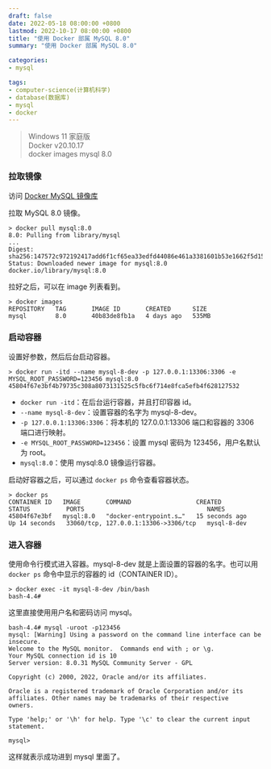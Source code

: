 ```yaml
---
draft: false
date: 2022-05-18 08:00:00 +0800
lastmod: 2022-10-17 08:00:00 +0800
title: "使用 Docker 部属 MySQL 8.0"
summary: "使用 Docker 部属 MySQL 8.0"

categories:
- mysql

tags:
- computer-science(计算机科学)
- database(数据库)
- mysql
- docker
---
```


> Windows 11 家庭版<br/>
> Docker v20.10.17<br/>
> docker images mysql 8.0

### 拉取镜像

访问 [Docker MySQL 镜像库](https://hub.docker.com/_/mysql/tags) 

拉取 MySQL 8.0 镜像。

```shell
> docker pull mysql:8.0
8.0: Pulling from library/mysql
...
Digest: sha256:147572c972192417add6f1cf65ea33edfd44086e461a3381601b53e1662f5d15
Status: Downloaded newer image for mysql:8.0
docker.io/library/mysql:8.0
```

拉好之后，可以在 image 列表看到。

```shell
> docker images
REPOSITORY   TAG       IMAGE ID       CREATED      SIZE
mysql        8.0       40b83de8fb1a   4 days ago   535MB
```

### 启动容器

设置好参数，然后后台启动容器。

```shell
> docker run -itd --name mysql-8-dev -p 127.0.0.1:13306:3306 -e MYSQL_ROOT_PASSWORD=123456 mysql:8.0
45804f67e3bf4b79735c308a8073131525c5fbc6f714e8fca5efb4f628127532
```

- `docker run -itd`：在后台运行容器，并且打印容器 id。
- `--name mysql-8-dev`：设置容器的名字为 mysql-8-dev。
- `-p 127.0.0.1:13306:3306`：将本机的 127.0.0.1:13306 端口和容器的 3306 端口进行映射。
- `-e MYSQL_ROOT_PASSWORD=123456`：设置 mysql 密码为 123456，用户名默认为 root。
- `mysql:8.0`：使用 mysql:8.0 镜像运行容器。

启动好容器之后，可以通过 `docker ps` 命令查看容器状态。
```shell
> docker ps
CONTAINER ID   IMAGE       COMMAND                  CREATED          STATUS          PORTS                                  NAMES
45804f67e3bf   mysql:8.0   "docker-entrypoint.s…"   15 seconds ago   Up 14 seconds   33060/tcp, 127.0.0.1:13306->3306/tcp   mysql-8-dev
```

### 进入容器

使用命令行模式进入容器。mysql-8-dev 就是上面设置的容器的名字。也可以用 `docker ps` 命令中显示的容器的 id（CONTAINER ID）。

```shell
> docker exec -it mysql-8-dev /bin/bash
bash-4.4# 
```

这里直接使用用户名和密码访问 mysql。

```shell
bash-4.4# mysql -uroot -p123456
mysql: [Warning] Using a password on the command line interface can be insecure.
Welcome to the MySQL monitor.  Commands end with ; or \g.
Your MySQL connection id is 10
Server version: 8.0.31 MySQL Community Server - GPL

Copyright (c) 2000, 2022, Oracle and/or its affiliates.

Oracle is a registered trademark of Oracle Corporation and/or its
affiliates. Other names may be trademarks of their respective
owners.

Type 'help;' or '\h' for help. Type '\c' to clear the current input statement.

mysql>
```

这样就表示成功进到 mysql 里面了。
